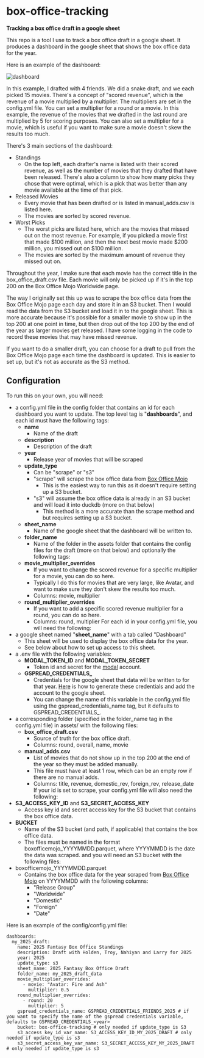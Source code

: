 # box-office-tracking

**Tracking a box office draft in a google sheet**

This repo is a tool I use to track a box office draft in a google sheet. It produces a dashboard in the google sheet that shows the box office data for the year.

Here is an example of the dashboard:

![dashboard](assets/dashboard.png)

In this example, I drafted with 4 friends. We did a snake draft, and we each picked 15 movies. There's a concept of "scored revenue", which is the revenue of a movie multiplied by a multiplier. The multipliers are set in the config.yml file. You can set a multiplier for a round or a movie. In this example, the revenue of the movies that we drafted in the last round are multiplied by 5 for scoring purposes. You can also set a multiplier for a movie, which is useful if you want to make sure a movie doesn't skew the results too much.

There's 3 main sections of the dashboard:

- Standings
  - On the top left, each drafter's name is listed with their scored revenue, as well as the number of movies that they drafted that have been released. There's also a column to show how many picks they chose that were optimal, which is a pick that was better than any movie available at the time of that pick.
- Released Movies
  - Every movie that has been drafted or is listed in manual_adds.csv is listed here.
  - The movies are sorted by scored revenue.
- Worst Picks
  - The worst picks are listed here, which are the movies that missed out on the most revenue. For example, if you picked a movie first that made $100 million, and then the next best movie made $200 million, you missed out on $100 million.
  - The movies are sorted by the maximum amount of revenue they missed out on.

Throughout the year, I make sure that each movie has the correct title in the box_office_draft.csv file. Each movie will only be picked up if it's in the top 200 on the Box Office Mojo Worldwide page.

The way I originally set this up was to scrape the box office data from the Box Office Mojo page each day and store it in an S3 bucket. Then I would read the data from the S3 bucket and load it in to the google sheet. This is more accurate because it's possible for a smaller movie to show up in the top 200 at one point in time, but then drop out of the top 200 by the end of the year as larger movies get released. I have some logging in the code to record these movies that may have missed revenue.

If you want to do a smaller draft, you can choose for a draft to pull from the Box Office Mojo page each time the dashboard is updated. This is easier to set up, but it's not as accurate as the S3 method.

## Configuration

To run this on your own, you will need:
 - a config.yml file in the config folder that contains an id for each dashboard you want to update. The top level tag is "**dashboards**", and each id must have the following tags:
   - **name**
     - Name of the draft
   - **description**
     - Description of the draft
   - **year**
     - Release year of movies that will be scraped
   - **update_type**
     - Can be "scrape" or "s3"
     - "scrape" will scrape the box office data from [Box Office Mojo](https://www.boxofficemojo.com/year/world/)
       - This is the easiest way to run this as it doesn't require setting up a S3 bucket.
     - "s3" will assume the box office data is already in an S3 bucket and will load it into duckdb (more on that below)
       - This method is a more accurate than the scrape method and but requires setting up a S3 bucket.
   - **sheet_name**
     - Name of the google sheet that the dashboard will be written to.
   - **folder_name**
     - Name of the folder in the assets folder that contains the config files for the draft (more on that below)
  and optionally the following tags:
    - **movie_multiplier_overrides**
      - If you want to change the scored revenue for a specific multiplier for a movie, you can do so here.
      - Typically I do this for movies that are very large, like Avatar, and want to make sure they don't skew the results too much.
      - Columns: movie, multiplier
    - **round_multiplier_overrides**
      - If you want to add a specific scored revenue multiplier for a round, you can do so here.
      - Columns: round, multiplier
For each id in your config.yml file, you will need the following:
- a google sheet named "**sheet_name**" with a tab called "Dashboard"
  - This sheet will be used to display the box office data for the year.
  - See below about how to set up access to this sheet.
- a .env file with the following variables:
  - **MODAL_TOKEN_ID** and **MODAL_TOKEN_SECRET**
    - Token id and secret for the [modal](https://modal.com/) account.
  - **GSPREAD_CREDENTIALS_<year>**
    - Credentials for the google sheet that data will be written to for that year. [Here](https://docs.gspread.org/en/latest/oauth2.html#for-bots-using-service-account) is how to generate these credentials and add the account to the google sheet.
    - You can change the name of this variable in the config.yml file using the gspread_credentials_name tag, but it defaults to GSPREAD_CREDENTIALS_<year>.
- a corresponding folder (specified in the folder_name tag in the config.yml file) in assets/ with the following files:
  - **box_office_draft.csv**
    - Source of truth for the box office draft.
    - Columns: round, overall, name, movie
  - **manual_adds.csv**
    - List of movies that do not show up in the top 200 at the end of the year so they must be added manually.
    - This file must have at least 1 row, which can be an empty row if there are no manual adds.
    - Columns: title, revenue, domestic_rev, foreign_rev, release_date
If your id is set to scrape, your config.yml file will also need the following:
- **S3_ACCESS_KEY_ID** and **S3_SECRET_ACCESS_KEY**
  - Access key id and secret access key for the S3 bucket that contains the box office data.
- **BUCKET**
  - Name of the S3 bucket (and path, if applicable) that contains the box office data.
  - The files must be named in the format boxofficemojo_YYYYMMDD.parquet, where YYYYMMDD is the date the data was scraped.
and you will need an S3 bucket with the following files:
- boxofficemojo_YYYYMMDD.parquet
  - Contains the box office data for the year scraped from [Box Office Mojo](https://www.boxofficemojo.com/year/world/) on YYYYMMDD with the following columns:
    - "Release Group"
    - "Worldwide"
    - "Domestic"
    - "Foreign"
    - "Date"

Here is an example of the config/config.yml file:

```
dashboards:
  my_2025_draft:
    name: 2025 Fantasy Box Office Standings
    description: Draft with Holden, Troy, Nahiyan and Larry for 2025
    year: 2025
    update_type: s3
    sheet_name: 2025 Fantasy Box Office Draft
    folder_name: my_2025_draft_data
    movie_multiplier_overrides:
      - movie: "Avatar: Fire and Ash"
        multiplier: 0.5
    round_multiplier_overrides:
      - round: 20
        multiplier: 5
    gspread_credentials_name: GSPREAD_CREDENTIALS_FRIENDS_2025 # if you want to specify the name of the gspread credentials variable, defaults to GSPREAD_CREDENTIALS_<year>
    bucket: box-office-tracking # only needed if update_type is S3
    s3_access_key_id_var_name: S3_ACCESS_KEY_ID_MY_2025_DRAFT # only needed if update_type is s3
    s3_secret_access_key_var_name: S3_SECRET_ACCESS_KEY_MY_2025_DRAFT # only needed if update_type is s3
```
